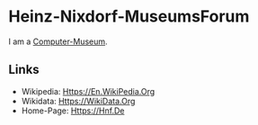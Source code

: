 # Heinz-Nixdorf-MuseumsForum

I am a [Computer-Museum](199000010.md).

## Links

- Wikipedia: [Https://En.WikiPedia.Org](https://en.wikipedia.org/wiki/Heinz_Nixdorf_MuseumsForum)
- Wikidata: [Https://WikiData.Org](https://wikidata.org/wiki/Q1600696)
- Home-Page: [Https://Hnf.De](https://hnf.de/home.html)
